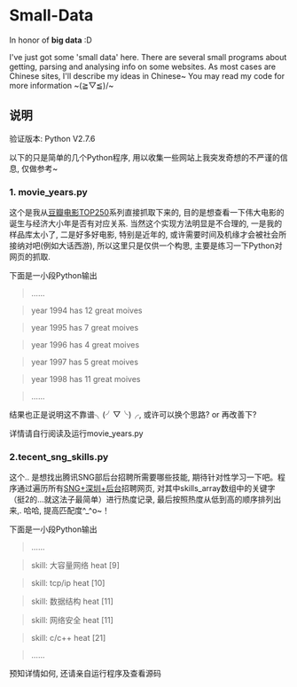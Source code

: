 # Small-Data
In honor of **big data** :D

I've just got some 'small data' here. There are several small programs about getting, parsing and analysing info on some websites. As most cases are Chinese sites, I'll describe my ideas in Chinese~ You may read my code for more information ~\(≧▽≦)/~

## 说明
验证版本: Python V2.7.6

以下的只是简单的几个Python程序, 用以收集一些网站上我突发奇想的不严谨的信息, 仅做参考~

### 1. movie_years.py
这个是我从[豆瓣电影TOP250](http://movie.douban.com/top250?start=0&filter=&type=)系列直接抓取下来的, 目的是想查看一下伟大电影的诞生与经济大小年是否有对应关系. 当然这个实现方法明显是不合理的, 一是我的样品库太小了, 二是好多好电影, 特别是近年的, 或许需要时间及机缘才会被社会所接纳对吧(例如大话西游), 所以这里只是仅供一个构思, 主要是练习一下Python对网页的抓取.

下面是一小段Python输出

> ......

> year 1994 has 12 great moives

> year 1995 has 7 great moives

> year 1996 has 4 great moives

> year 1997 has 5 great moives

> year 1998 has 11 great moives

> ......

结果也正是说明这不靠谱╮(╯▽╰)╭, 或许可以换个思路? or 再改善下?

详情请自行阅读及运行movie_years.py

### 2.tecent_sng_skills.py
这个.. 是想找出腾讯SNG部后台招聘所需要哪些技能, 期待针对性学习一下吧。程序通过遍历所有[SNG+深圳+后台](http://hr.tencent.com/position.php?keywords=SNG+%E5%90%8E%E5%8F%B0&lid=2218&tid=0)招聘网页, 对其中skills_array数组中的关键字（挺2的...就这法子最简单）进行热度记录, 最后按照热度从低到高的顺序排列出来,. 哈哈, 提高匹配度^_^o~！

下面是一小段Python输出

> ......

> skill: 大容量网络			 heat [9]

> skill: tcp/ip			 heat [10]

> skill: 数据结构			 heat [11]

> skill: 网络安全			 heat [11]

> skill: c/c++			 heat [21]

> ......

预知详情如何, 还请亲自运行程序及查看源码